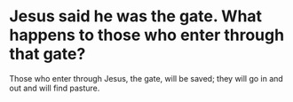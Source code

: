 # Jesus said he was the gate. What happens to those who enter through that gate?

Those who enter through Jesus, the gate, will be saved; they will go in and out and will find pasture.
